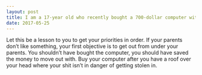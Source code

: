```yaml
---
layout: post
title: I am a 17-year old who recently bought a 700-dollar computer with money I earned through work. My parents stole it. What can I do?
date: 2017-05-25
---
```


<p>Let this be a lesson to you to get your priorities in order. If your parents don’t like something, your first objective is to get out from under your parents. You shouldn’t have bought the computer, you should have saved the money to move out with. Buy your computer after you have a roof over your head where your shit isn’t in danger of getting stolen in.</p>
